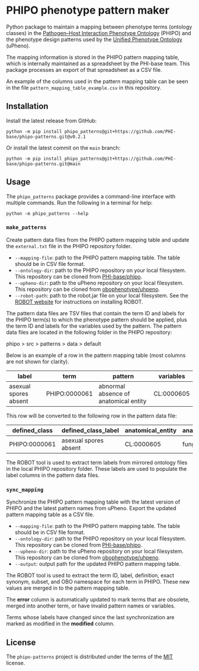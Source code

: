 # PHIPO phenotype pattern maker

Python package to maintain a mapping between phenotype terms (ontology classes) in the [Pathogen–Host Interaction Phenotype Ontology](https://github.com/PHI-base/phipo) (PHIPO) and the phenotype design patterns used by the [Unified Phenotype Ontology](https://github.com/obophenotype/upheno) (uPheno).

The mapping information is stored in the PHIPO pattern mapping table, which is internally maintained as a spreadsheet by the PHI-base team. This package processes an export of that spreadsheet as a CSV file.

An example of the columns used in the pattern mapping table can be seen in the file `pattern_mapping_table_example.csv` in this repository.

## Installation

Install the latest release from GitHub:

```
python -m pip install phipo_patterns@git+https://github.com/PHI-base/phipo-patterns.git@v0.2.1
```

Or install the latest commit on the `main` branch:

```
python -m pip install phipo_patterns@git+https://github.com/PHI-base/phipo-patterns.git@main
```

## Usage

The `phipo_patterns` package provides a command-line interface with multiple commands. Run the following in a terminal for help:

```
python -m phipo_patterns --help
```

### `make_patterns`

Create pattern data files from the PHIPO pattern mapping table and update the `external.txt` file in the PHIPO repository folder.

- `--mapping-file`: path to the PHIPO pattern mapping table. The table should be in CSV file format.
- `--ontology-dir`: path to the PHIPO repository on your local filesystem. This repository can be cloned from [PHI-base/phipo](https://github.com/PHI-base/phipo).
- `--upheno-dir`: path to the uPheno repository on your local filesystem. This repository can be cloned from [obophenotype/uhpeno](https://github.com/obophenotype/upheno).
- `--robot-path`: path to the robot.jar file on your local filesystem. See the [ROBOT website](https://robot.obolibrary.org/) for instructions on installing ROBOT.


The pattern data files are TSV files that contain the term ID and labels for the PHIPO term(s) to which the phenotype pattern should be applied, plus the term ID and labels for the variables used by the pattern. The pattern data files are located in the following folder in the PHIPO repository:

phipo > src > patterns > data > default

Below is an example of a row in the pattern mapping table (most columns are not shown for clarity).

| label | term | pattern | variables |
| --- | --- | --- | --- |
| asexual spores absent | PHIPO:0000061 | abnormal absence of anatomical entity | CL:0000605 |

This row will be converted to the following row in the pattern data file:

| defined_class | defined_class_label | anatomical_entity | anatomical_entity_label
| --- | --- | --- | --- |
| PHIPO:0000061 | asexual spores absent | CL:0000605 | fungal asexual spore |

The ROBOT tool is used to extract term labels from mirrored ontology files in the local PHIPO repository folder. These labels are used to populate the label columns in the pattern data files. 

### `sync_mapping`

Synchronize the PHIPO pattern mapping table with the latest version of PHIPO and the latest pattern names from uPheno. Export the updated pattern mapping table as a CSV file.

- `--mapping-file`: path to the PHIPO pattern mapping table. The table should be in CSV file format.
- `--ontology-dir`: path to the PHIPO repository on your local filesystem. This repository can be cloned from [PHI-base/phipo](https://github.com/PHI-base/phipo).
- `--upheno-dir`: path to the uPheno repository on your local filesystem. This repository can be cloned from [obophenotype/uhpeno](https://github.com/obophenotype/upheno).
- `--output`: output path for the updated PHIPO pattern mapping table.

The ROBOT tool is used to extract the term ID, label, definition, exact synonym, subset, and OBO namespace for each term in PHIPO. These new values are merged in to the pattern mapping table.

The **error** column is automatically updated to mark terms that are obsolete, merged into another term, or have invalid pattern names or variables.

Terms whose labels have changed since the last synchronization are marked as modified in the **modified** column.

## License

The `phipo-patterns` project is distributed under the terms of the [MIT](https://spdx.org/licenses/MIT.html) license.
